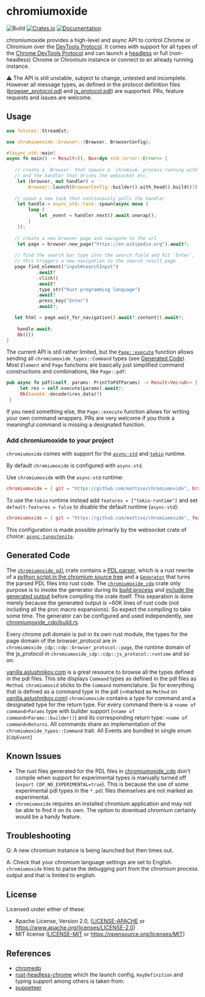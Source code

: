 chromiumoxide
=====================
![Build](https://github.com/mattsse/chromiumoxide/workflows/Continuous%20integration/badge.svg)
[![Crates.io](https://img.shields.io/crates/v/chromiumoxide.svg)](https://crates.io/crates/chromiumoxide)
[![Documentation](https://docs.rs/chromiumoxide/badge.svg)](https://docs.rs/chromiumoxide)

chromiumoxide provides a high-level and async API to control Chrome or Chromium over the [DevTools Protocol](https://chromedevtools.github.io/devtools-protocol/). It comes with support for all types of the [Chrome DevTools Protocol](https://chromedevtools.github.io/devtools-protocol/) and can launch a [headless](https://developers.google.com/web/updates/2017/04/headless-chrome) or full (non-headless) Chrome or Chromium instance or connect to an already running instance.


⚠️ The API is still unstable, subject to change, untested and incomplete. However all message types, as defined in the protocol definition files ([browser_protocol.pdl](chromiumoxide_cdp/browser_protocol.pdl) and [js_protocol.pdl](chromiumoxide_cdp/js_protocol.pdl)) are supported. PRs, feature requests and issues are welcome.


## Usage

```rust
use futures::StreamExt;

use chromiumoxide::browser::{Browser, BrowserConfig};

#[async_std::main]
async fn main() -> Result<(), Box<dyn std::error::Error>> {
    
   // create a `Browser` that spawns a `chromium` process running with UI (`with_head()`, headless is default) 
   // and the handler that drives the websocket etc.
    let (browser, mut handler) =
        Browser::launch(BrowserConfig::builder().with_head().build()?).await?;
    
   // spawn a new task that continuously polls the handler
    let handle = async_std::task::spawn(async move {
        loop {
            let _event = handler.next().await.unwrap();
        }
    });
    
   // create a new browser page and navigate to the url
    let page = browser.new_page("https://en.wikipedia.org").await?;
    
   // find the search bar type into the search field and hit `Enter`,
   // this triggers a new navigation to the search result page
   page.find_element("input#searchInput")
           .await?
           .click()
           .await?
           .type_str("Rust programming language")
           .await?
           .press_key("Enter")
           .await?;

   let html = page.wait_for_navigation().await?.content().await?;
   
    handle.await;
    Ok(())
}
```

The current API is still rather limited, but the [`Page::execute`](src/page.rs) function allows sending all `chromiumoxide_types::Command` types (see [Generated Code](README.md#generated-code)). Most `Element` and `Page` functions are basically just simplified command constructions and combinations, like `Page::pdf`:

```rust
pub async fn pdf(&self, params: PrintToPdfParams) -> Result<Vec<u8>> {
     let res = self.execute(params).await?;
     Ok(base64::decode(&res.data)?)
 }
```

If you need something else, the `Page::execute` function allows for writing your own command wrappers. PRs are very welcome if you think a meaningful command is missing a designated function.

### Add chromiumoxide to your project

`chromiumoxide` comes with support for the [`async-std`](https://github.com/async-rs/async-std) and [`tokio`](https://github.com/tokio-rs/tokio) runtime. 

By default `chromiumoxide` is configured with `async-std`.

Use `chromiumoxide` with the `async-std` runtime:

```toml
chromiumoxide = { git = "https://github.com/mattsse/chromiumoxide", branch = "main"}
```

To use the `tokio` runtime instead add `features = ["tokio-runtime"]` and set `default-features = false` to disable the default runtime (`async-std`):

```toml
chromiumoxide = { git = "https://github.com/mattsse/chromiumoxide", features = ["tokio-runtime"], default-features = false, branch = "main"}
```

This configuration is made possible primarily by the websocket crate of choice: [`async-tungstenite`](https://github.com/sdroege/async-tungstenite).

## Generated Code

The [`chromiumoxide_pdl`](chromiumoxide_pdl) crate contains a [PDL parser](chromiumoxide_pdl/src/pdl/parser.rs), which is a rust rewrite of a [python script in the chromium source tree]( https://chromium.googlesource.com/deps/inspector_protocol/+/refs/heads/master/pdl.py) and a [`Generator`](chromiumoxide_pdl/src/build/generator.rs) that turns the parsed PDL files into rust code. The [`chromiumoxide_cdp`](chromiumoxide_cdp) crate only purpose is to invoke the generator during its [build process](chromiumoxide_cdp/build.rs) and [include the generated output](chromiumoxide_cdp/src/lib.rs) before compiling the crate itself. This separation is done merely because the generated output is ~60K lines of rust code (not including all the proc macro expansions). So expect the compiling to take some time.
The generator can be configured and used independently, see [chromiumoxide_cdp/build.rs](chromiumoxide_cdp/build.rs).

Every chrome pdl domain is put in its own rust module, the types for the page domain of the browser_protocol are in `chromiumoxide_cdp::cdp::browser_protocol::page`, the runtime domain of the js_protocol in  `chromiumoxide_cdp::cdp::js_protocol::runtime` and so on.

[vanilla.aslushnikov.com](https://vanilla.aslushnikov.com/) is a great resource to browse all the types defined in the pdl files. This site displays `Command` types as defined in the pdl files as `Method`. `chromiumoxid` sticks to the `Command` nomenclature. So for everything that is defined as a command type in the pdl (=marked as `Method` on [vanilla.aslushnikov.com](https://vanilla.aslushnikov.com/)) `chromiumoxide` contains a type for command and a designated type for the return type. For every command there is a `<name of command>Params` type with builder support (`<name of command>Params::builder()`) and its corresponding return type: `<name of command>Returns`. All commands share an implementation of the `chromiumoxide_types::Command` trait.
All Events are bundled in single enum (`CdpEvent`)
 

## Known Issues

* The rust files generated for the PDL files in [chromiumoxide_cdp](./chromiumoxide_cdp) don't compile when support for experimental types is manually turned off (`export CDP_NO_EXPERIMENTAL=true`). This is because the use of some experimental pdl types in the `*.pdl` files themselves are not marked as experimental.
* `chromiumoxide` requires an installed chromium application and may not be able to find it on its own. The option to download chromium certainly would be a handy feature.

## Troubleshooting

Q: A new chromium instance is being launched but then times out.

A: Check that your chromium language settings are set to English. `chromiumoxide` tries to parse the debugging port from the chromium process output and that is limited to english.

## License

Licensed under either of these:

 * Apache License, Version 2.0, ([LICENSE-APACHE](LICENSE-APACHE) or
   https://www.apache.org/licenses/LICENSE-2.0)
 * MIT license ([LICENSE-MIT](LICENSE-MIT) or
   https://opensource.org/licenses/MIT)
   

## References

* [chromedp](https://github.com/chromedp/chromedp)
* [rust-headless-chrome](https://github.com/atroche/rust-headless-chrome) which the launch config, `KeyDefinition` and typing support among others is taken from.
* [puppeteer](https://github.com/puppeteer/puppeteer)

